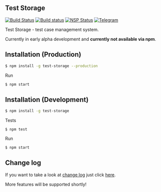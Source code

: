 ## Test Storage
[![Build Status](https://travis-ci.org/pumano/test-storage.svg?branch=master)](https://travis-ci.org/pumano/test-storage) [![Build status](https://ci.appveyor.com/api/projects/status/os1k40f5ompu8sie?svg=true)](https://ci.appveyor.com/project/pumano/test-storage) [![NSP Status](https://nodesecurity.io/orgs/test-storage/projects/d069f441-5513-4289-99ef-95901d6569a4/badge)](https://nodesecurity.io/orgs/test-storage/projects/d069f441-5513-4289-99ef-95901d6569a4) [![Telegram](https://img.shields.io/badge/telegram-join%20chat-blue.svg?style=flat)](https://telegram.me/joinchat/Dz6MkggusIGwAUb4Qg1hwQ)

Test Storage - test case management system.

Currently in early alpha development and **currently not available via npm**. 

## Installation (Production)

```bash
$ npm install -g test-storage --production
```

Run

```bash
$ npm start
```

## Installation (Development)

```bash
$ npm install -g test-storage
```

Tests

```
$ npm test
```

Run

```bash
$ npm start
```

## Change log 
If you want to take a look at [change log](https://github.com/pumano/test-storage/blob/master/CHANGELOG.md) just click [here](https://github.com/pumano/test-storage/blob/master/CHANGELOG.md).

More features will be supported shortly!
